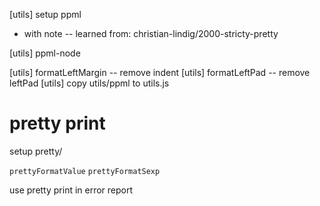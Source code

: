 [utils] setup ppml

- with note -- learned from: christian-lindig/2000-stricty-pretty

[utils] ppml-node

[utils] formatLeftMargin -- remove indent
[utils] formatLeftPad -- remove leftPad
[utils] copy utils/ppml to utils.js

# pretty print

setup pretty/

`prettyFormatValue`
`prettyFormatSexp`

use pretty print in error report
